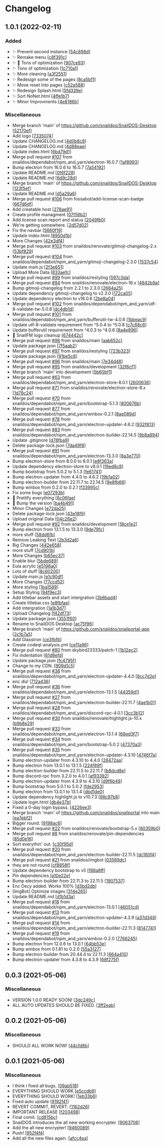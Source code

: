 # Changelog

<a name="1.0.1"></a>
## 1.0.1 (2022-02-11)

### Added

- ✨ Prevent second instance [[54c898d](https://github.com/snaildos/SnailDOS-Desktop/commit/54c898d52b0d1268eda22a6acd98e7e569ef353a)]
- ✨ Remake menu [[c8f391c](https://github.com/snaildos/SnailDOS-Desktop/commit/c8f391c9efcc192db6ac2f2754ff8160b651e688)]
- ✨ 🌈 Tons of optimization [[907ce93](https://github.com/snaildos/SnailDOS-Desktop/commit/907ce935590ee28cd489bc27cbc96d482b3c9e3d)]
- ✨ Tons of optimization [[1c710a1](https://github.com/snaildos/SnailDOS-Desktop/commit/1c710a1932c4b83b33fdf9ddd204f263904d782c)]
- ✨ More cleaning [[a3f2551](https://github.com/snaildos/SnailDOS-Desktop/commit/a3f2551af4f160dda427063143e5182409769214)]
- ✨ Redesign some of the pages [[8ca5bf1](https://github.com/snaildos/SnailDOS-Desktop/commit/8ca5bf1d1fcc228491b4762076d257946f3ca467)]
- ✨ Move reset into pages [[c52a588](https://github.com/snaildos/SnailDOS-Desktop/commit/c52a5881e805f0d56d4300d9c73842b8046fcfe5)]
- ✨ Redesign Splash.html [[5fd339e](https://github.com/snaildos/SnailDOS-Desktop/commit/5fd339e20a51145e29acd8c4d096eb0b3e7bd5d8)]
- ✨ Sort NoNet.html [[4ffe1b7](https://github.com/snaildos/SnailDOS-Desktop/commit/4ffe1b7545b28342790d93cf12de1789bbf1027e)]
- ✨ Minor Improvments [[4e8186b](https://github.com/snaildos/SnailDOS-Desktop/commit/4e8186b853e77f8348c564452bfdc036791accc5)]

### Miscellaneous

-  Merge branch &#x27;main&#x27; of https://github.com/snaildos/SnailDOS-Desktop [[52170ef](https://github.com/snaildos/SnailDOS-Desktop/commit/52170ef73dadf7983028c887bf465adbabb29b9c)]
-  Add logo [[7335074](https://github.com/snaildos/SnailDOS-Desktop/commit/73350744070333f4ecbb2f033e5f39c33ffba535)]
-  Update CHANGELOG.md [[4d0b8c8](https://github.com/snaildos/SnailDOS-Desktop/commit/4d0b8c8504ff199207c7a1eed96caf51a09dd3c0)]
-  Update CHANGELOG.md [[4d88eae](https://github.com/snaildos/SnailDOS-Desktop/commit/4d88eae8463c5d6f2d6e69359c22ae0ef19048fb)]
-  Update index.html [[6bd79d1](https://github.com/snaildos/SnailDOS-Desktop/commit/6bd79d1159fd75a9219a96f5a73c75becfd7fda7)]
-  Merge pull request [#107](https://github.com/snaildos/SnailDOS-Desktop/issues/107) from snaildos/dependabot/npm_and_yarn/electron-16.0.7 [[1af8993](https://github.com/snaildos/SnailDOS-Desktop/commit/1af8993b1d46cdbd98e0416a142fd510b9c4f266)]
-  Bump electron from 16.0.6 to 16.0.7 [[7a54192](https://github.com/snaildos/SnailDOS-Desktop/commit/7a54192d5ba4fcb8c7255ef1e8b5fb32c5742ee0)]
-  Update README.md [[0f6f228](https://github.com/snaildos/SnailDOS-Desktop/commit/0f6f2282bd3627f3e744973cbda308cc8fb7b7ae)]
-  Update README.md [[6d9c28d](https://github.com/snaildos/SnailDOS-Desktop/commit/6d9c28daaf914c656220b742d4f993aa65441e00)]
-  Merge branch &#x27;main&#x27; of https://github.com/snaildos/SnailDOS-Desktop [[123f5ef](https://github.com/snaildos/SnailDOS-Desktop/commit/123f5efd3b96a4e2fe596dd7bd12cc5da02f1af3)]
-  Update README.md [[d5a29a6](https://github.com/snaildos/SnailDOS-Desktop/commit/d5a29a690821cc024e7f311bd1191ba98b43ac1c)]
-  Merge pull request [#106](https://github.com/snaildos/SnailDOS-Desktop/issues/106) from fossabot/add-license-scan-badge [[667d6df](https://github.com/snaildos/SnailDOS-Desktop/commit/667d6df46e4d1f3957b7212a66e3351321a924fe)]
-  Add creatable host [[278ae91](https://github.com/snaildos/SnailDOS-Desktop/commit/278ae91067c618bb14c8e9934e38bcd56d22a368)]
-  Create profile managment [[07f56b2](https://github.com/snaildos/SnailDOS-Desktop/commit/07f56b27e28890bc6092ee62400268592003e20a)]
-  Add license scan report and status [[2049fb0](https://github.com/snaildos/SnailDOS-Desktop/commit/2049fb0aa990c864d7cc2ec36f1c3616a88430a2)]
-  We&#x27;re getting somewhere. [[2d57d02](https://github.com/snaildos/SnailDOS-Desktop/commit/2d57d02aca1d97c355adc54ab0099a4748a180a4)]
-  Fix the navbar [[5660f19](https://github.com/snaildos/SnailDOS-Desktop/commit/5660f19f20cf6fc5087001e14bd6a2546135102e)]
-  Update index.html [[8950d1b](https://github.com/snaildos/SnailDOS-Desktop/commit/8950d1b092a026da6e906a667b98272e2da653c2)]
-  More Changes [[42e3df4](https://github.com/snaildos/SnailDOS-Desktop/commit/42e3df4f31432561149e51c78b2a4c5afa9d6f37)]
-  Merge pull request [#103](https://github.com/snaildos/SnailDOS-Desktop/issues/103) from snaildos/renovate/gitmoji-changelog-2.x [[53bf829](https://github.com/snaildos/SnailDOS-Desktop/commit/53bf8296e05e011a7228a9bf27dd9d22fe80f94a)]
-  Merge pull request [#104](https://github.com/snaildos/SnailDOS-Desktop/issues/104) from snaildos/dependabot/npm_and_yarn/gitmoji-changelog-2.3.0 [[1537c54](https://github.com/snaildos/SnailDOS-Desktop/commit/1537c54fad7ef4a5b231da3c86df457942157af9)]
-  Update main.js [[2f3e651](https://github.com/snaildos/SnailDOS-Desktop/commit/2f3e65134122243a2e24ef436ace8c21143865a0)]
-  Upload More Data [[833aefc](https://github.com/snaildos/SnailDOS-Desktop/commit/833aefcd2299d6480a7853786e3277486b45a2f4)]
-  Merge pull request [#99](https://github.com/snaildos/SnailDOS-Desktop/issues/99) from snaildos/restyling [[597c3da](https://github.com/snaildos/SnailDOS-Desktop/commit/597c3da28306e3e77060996000e405e99cb84d43)]
-  Merge pull request [#94](https://github.com/snaildos/SnailDOS-Desktop/issues/94) from snaildos/renovate/electron-16.x [[4842b9a](https://github.com/snaildos/SnailDOS-Desktop/commit/4842b9a518f3b309a51f07a1113a4fcd85c91723)]
-  Bump gitmoji-changelog from 2.2.1 to 2.3.0 [[2664a25](https://github.com/snaildos/SnailDOS-Desktop/commit/2664a254775ebaf2da8deac758b64c8230719f88)]
-  Update dependency gitmoji-changelog to v2.3.0 [[172ca05](https://github.com/snaildos/SnailDOS-Desktop/commit/172ca053529fd366819d26c70c686ca88e10bc7e)]
-  Update dependency electron to v16.0.6 [[2be8a04](https://github.com/snaildos/SnailDOS-Desktop/commit/2be8a04bbefe93ed712146a28ee04dc90e3f5d1d)]
-  Merge pull request [#102](https://github.com/snaildos/SnailDOS-Desktop/issues/102) from snaildos/dependabot/npm_and_yarn/utf-8-validate-tw-5.0.8 [[dc4db1d](https://github.com/snaildos/SnailDOS-Desktop/commit/dc4db1d1dcf92b5609257655879319d81566686d)]
-  Merge pull request [#101](https://github.com/snaildos/SnailDOS-Desktop/issues/101) from snaildos/dependabot/npm_and_yarn/bufferutil-tw-4.0.6 [[1bbeac9](https://github.com/snaildos/SnailDOS-Desktop/commit/1bbeac90919cd5cf66d11596ba57070ac11eb3b8)]
-  Update utf-8-validate requirement from ^5.0.4 to ^5.0.8 [[c7c68c6](https://github.com/snaildos/SnailDOS-Desktop/commit/c7c68c63b2ea0fc9c0981f480e1e6b8eff3e9d16)]
-  Update bufferutil requirement from ^4.0.3 to ^4.0.6 [[8a4e896](https://github.com/snaildos/SnailDOS-Desktop/commit/8a4e896a3af2c538bd8ea81eb4b39d9d6e6ef3a7)]
- 🎇 SnailFM logo cleanup [[674442c](https://github.com/snaildos/SnailDOS-Desktop/commit/674442cea22afbe5291c613be939dac8d1d8ec28)]
-  Merge pull request [#98](https://github.com/snaildos/SnailDOS-Desktop/issues/98) from snaildos/main [[aab652c](https://github.com/snaildos/SnailDOS-Desktop/commit/aab652cbcbbf5f644ab1eb1f788c8658b965a5fd)]
-  Update package.json [[7f5aab2](https://github.com/snaildos/SnailDOS-Desktop/commit/7f5aab2ec867828a6d4ea3848259311dab56e0c5)]
-  Merge pull request [#97](https://github.com/snaildos/SnailDOS-Desktop/issues/97) from snaildos/restyling [[723b323](https://github.com/snaildos/SnailDOS-Desktop/commit/723b32343181ee144f18008cf2270108ccb1a9e8)]
-  Update package.json [[91be5c8](https://github.com/snaildos/SnailDOS-Desktop/commit/91be5c8d701e4bd9f8b495509e5120fdc4e23588)]
-  Merge pull request [#96](https://github.com/snaildos/SnailDOS-Desktop/issues/96) from snaildos/main [[7e34d48](https://github.com/snaildos/SnailDOS-Desktop/commit/7e34d488e822d788b9b6f382c5b5a86f968b4e68)]
-  Merge pull request [#95](https://github.com/snaildos/SnailDOS-Desktop/issues/95) from snaildos/development [[32f6cf1](https://github.com/snaildos/SnailDOS-Desktop/commit/32f6cf11569f02d63ae7e187c3a161bf66260f3d)]
-  Merge branch &#x27;main&#x27; into development [[5b60bf1](https://github.com/snaildos/SnailDOS-Desktop/commit/5b60bf1ed0a8216a9666d4e5dc1f6bbc89e426cf)]
-  Merge pull request [#63](https://github.com/snaildos/SnailDOS-Desktop/issues/63) from snaildos/dependabot/npm_and_yarn/electron-store-8.0.1 [[2600636](https://github.com/snaildos/SnailDOS-Desktop/commit/26006369a04bf1855e38305aed2885d4e73a5cd3)]
-  Merge pull request [#71](https://github.com/snaildos/SnailDOS-Desktop/issues/71) from snaildos/renovate/electron-store-8.x [[1d78c24](https://github.com/snaildos/SnailDOS-Desktop/commit/1d78c243b16cac1e97415d02038ba756f96bfb7e)]
-  Merge pull request [#70](https://github.com/snaildos/SnailDOS-Desktop/issues/70) from snaildos/dependabot/npm_and_yarn/bootstrap-5.1.3 [[800676b](https://github.com/snaildos/SnailDOS-Desktop/commit/800676b89972fad4f1faefd6828df7c5fcca43da)]
-  Merge pull request [#77](https://github.com/snaildos/SnailDOS-Desktop/issues/77) from snaildos/dependabot/npm_and_yarn/winbox-0.2.1 [[8ae089d](https://github.com/snaildos/SnailDOS-Desktop/commit/8ae089d75992f40b5319a04e0c9fe1fa47f42aa0)]
-  Merge pull request [#78](https://github.com/snaildos/SnailDOS-Desktop/issues/78) from snaildos/dependabot/npm_and_yarn/electron-updater-4.6.2 [[932f813](https://github.com/snaildos/SnailDOS-Desktop/commit/932f813b4ecb774103ed6ff567a854fe7290b58f)]
-  Merge pull request [#83](https://github.com/snaildos/SnailDOS-Desktop/issues/83) from snaildos/dependabot/npm_and_yarn/electron-builder-22.14.5 [[9b8a894](https://github.com/snaildos/SnailDOS-Desktop/commit/9b8a894407b24c1fee92a6addc4f849d9430b457)]
-  Update .gitignore [[d78fba9](https://github.com/snaildos/SnailDOS-Desktop/commit/d78fba9e45c81c05c37bc1c8a7c76e1305a667c7)]
-  Delete package-lock.json [[7da49f8](https://github.com/snaildos/SnailDOS-Desktop/commit/7da49f8be9261ecdbdf034a1a069a2fa997229c3)]
-  Merge pull request [#91](https://github.com/snaildos/SnailDOS-Desktop/issues/91) from snaildos/dependabot/npm_and_yarn/electron-13.3.0 [[8a3e770](https://github.com/snaildos/SnailDOS-Desktop/commit/8a3e770637919eaa0511426b57e87eed4191a1cb)]
-  Bump electron-store from 8.0.0 to 8.0.1 [[e8f363a](https://github.com/snaildos/SnailDOS-Desktop/commit/e8f363a3ef52fe75fe35161458e6bea0087a06fe)]
-  Update dependency electron-store to v8.0.1 [[f8ed8c8](https://github.com/snaildos/SnailDOS-Desktop/commit/f8ed8c8dfb52ee181354703e51c83a3e4e31c462)]
-  Bump bootstrap from 5.0.2 to 5.1.3 [[fe61741](https://github.com/snaildos/SnailDOS-Desktop/commit/fe617410447dc195c21a693477ddd2995bdb3fd4)]
-  Bump electron-updater from 4.4.0 to 4.6.2 [[19b1a02](https://github.com/snaildos/SnailDOS-Desktop/commit/19b1a022162bbed9351a8b296105bf78063c803e)]
-  Bump electron-builder from 22.11.7 to 22.14.5 [[9e8fb66](https://github.com/snaildos/SnailDOS-Desktop/commit/9e8fb66176525380b73711a46e1138d669a38a26)]
-  Bump winbox from 0.2.0 to 0.2.1 [[f33995c](https://github.com/snaildos/SnailDOS-Desktop/commit/f33995c1f52eb4f2746b0dbec8adac0edb3b14b1)]
-  Fix some bugs [[e07293b](https://github.com/snaildos/SnailDOS-Desktop/commit/e07293b66f7b98ce16169f8f44c0e7b8a0205dc3)]
- 🌈 Prettify everything [[6c06fae](https://github.com/snaildos/SnailDOS-Desktop/commit/6c06faec626ddc1ec672d2425ad5cb22f87703ba)]
- 🌟 Bump the version [[ba4b491](https://github.com/snaildos/SnailDOS-Desktop/commit/ba4b4916b3b5ffdf35b30ee7b7ce852d1e41fea5)]
-  Minor Changes [[e72da25](https://github.com/snaildos/SnailDOS-Desktop/commit/e72da2552d151ad3ab617cadec806afbf807da47)]
-  Delete package-lock.json [[43e18f9](https://github.com/snaildos/SnailDOS-Desktop/commit/43e18f96bcbf88ed75bb81f11e8fc606bba4fb93)]
-  Upload original Data [[04c26e2](https://github.com/snaildos/SnailDOS-Desktop/commit/04c26e227a686cf8b11f62162be6ce4b3a0b267b)]
-  Merge pull request [#92](https://github.com/snaildos/SnailDOS-Desktop/issues/92) from snaildos/development [[18ce1e2](https://github.com/snaildos/SnailDOS-Desktop/commit/18ce1e207463dfcb522e7bf599a6c32c773ef81a)]
-  Bump electron from 13.1.5 to 13.3.0 [[9de79fc](https://github.com/snaildos/SnailDOS-Desktop/commit/9de79fcb6f3407f36c89f11f65ecb2ba2d445ac8)]
-  more stuff [[58dd6fb](https://github.com/snaildos/SnailDOS-Desktop/commit/58dd6fbed944aab1e8d1aa8e3318b698a575b8b1)]
-  Remove Leaking Text [[2b3d2a6](https://github.com/snaildos/SnailDOS-Desktop/commit/2b3d2a62e9155c3b019acf9db43ab39ad5341668)]
-  Big Changes [[442e658](https://github.com/snaildos/SnailDOS-Desktop/commit/442e658f9669182fa57d95e598ecff9e84133c21)]
-  more stuff [[7cd901b](https://github.com/snaildos/SnailDOS-Desktop/commit/7cd901b40f7877ffa7c4a2112ccb36931880bc73)]
-  More Changes [[b65ec37](https://github.com/snaildos/SnailDOS-Desktop/commit/b65ec374020e74f0c79a3affd387275d270d6602)]
-  Enable blur [[5bde689](https://github.com/snaildos/SnailDOS-Desktop/commit/5bde689edf346ea5d2e100cd935a660b7675c81d)]
-  Eula acrylic [[e5196a0](https://github.com/snaildos/SnailDOS-Desktop/commit/e5196a0c7f92abf67775fd57273411bc7ef17077)]
-  Lots of stuff [[8c60200](https://github.com/snaildos/SnailDOS-Desktop/commit/8c602003726fa9966382e7be660e99a755bd0697)]
-  Update main.js [[e1c90df](https://github.com/snaildos/SnailDOS-Desktop/commit/e1c90dfa8c285d9a2efd3eb92cc68be9d8a2d60d)]
-  More Changes [[77ccd52](https://github.com/snaildos/SnailDOS-Desktop/commit/77ccd52603ff477c674f5bb2c99fb98a85536e74)]
-  More styling [[1ba1589](https://github.com/snaildos/SnailDOS-Desktop/commit/1ba15894fa19509bbbf0d013d1acd64cf6c49245)]
-  Setup Styling [[94f9ec3](https://github.com/snaildos/SnailDOS-Desktop/commit/94f9ec3cf390e13452e2a635f8421eb554f3c7c2)]
-  Add titlebar assets and start intergration [[3b6bad4](https://github.com/snaildos/SnailDOS-Desktop/commit/3b6bad4bf740e99734073d4cf825365142d6c620)]
-  Create titlebar.css [[e8fbfae](https://github.com/snaildos/SnailDOS-Desktop/commit/e8fbfae0ad7f4d42e0522c878cf4fbda61a6ed7d)]
-  Add intergration [[1a1b3d7](https://github.com/snaildos/SnailDOS-Desktop/commit/1a1b3d72eebfea940d6ded2c14cb9ea9d54e9864)]
-  Upload Changelog [[f42df73](https://github.com/snaildos/SnailDOS-Desktop/commit/f42df73542e206c931d2baa3b0242857e4f9cd64)]
-  Update package.json [[3551f60](https://github.com/snaildos/SnailDOS-Desktop/commit/3551f606008b956ddd5be916409aebc6d495e617)]
-  Rename to SnailDOS Desktop [[ac75f96](https://github.com/snaildos/SnailDOS-Desktop/commit/ac75f965536adae699ada179fe4154b27fd80810)]
-  Merge branch &#x27;main&#x27; of https://github.com/snaildos/snailportal-app [[2c1b7a5](https://github.com/snaildos/SnailDOS-Desktop/commit/2c1b7a56b8a4b80ba1b1f32910b0f873c5aa9626)]
-  Add Glasstron [[ce3fbfb](https://github.com/snaildos/SnailDOS-Desktop/commit/ce3fbfb1dddb7eca9ed2598be32623045eaf12a6)]
-  Create codeql-analysis.yml [[ce11a96](https://github.com/snaildos/SnailDOS-Desktop/commit/ce11a967b25f39297dff4586256d7ec1e6655be0)]
-  Merge pull request [#80](https://github.com/snaildos/SnailDOS-Desktop/issues/80) from skybird23333/patch-1 [[1b12ec2](https://github.com/snaildos/SnailDOS-Desktop/commit/1b12ec2309ce5e1f513125656be92b2452e19b0f)]
-  Fix indentation [[61d8efd](https://github.com/snaildos/SnailDOS-Desktop/commit/61d8efd05c6aef780fad4ca7a32302356899811d)]
-  Update package.json [[fc4795f](https://github.com/snaildos/SnailDOS-Desktop/commit/fc4795fc3615298d4c8c9bda57b197e2b16f5472)]
-  Change to my CDN. [[909d1c5](https://github.com/snaildos/SnailDOS-Desktop/commit/909d1c55472ae99dbc6b08a3030e861ae0823a87)]
-  Merge pull request [#38](https://github.com/snaildos/SnailDOS-Desktop/issues/38) from snaildos/dependabot/npm_and_yarn/electron-updater-4.4.0 [[8cc7d2e](https://github.com/snaildos/SnailDOS-Desktop/commit/8cc7d2e5e78592c981a1c466936a8560c72ebc2a)]
-  enc dis! [[712a436](https://github.com/snaildos/SnailDOS-Desktop/commit/712a43629254e8d9a9e51e36c2e0096088dbd893)]
-  Merge pull request [#36](https://github.com/snaildos/SnailDOS-Desktop/issues/36) from snaildos/dependabot/npm_and_yarn/electron-13.1.5 [[44359d1](https://github.com/snaildos/SnailDOS-Desktop/commit/44359d1cae67625f186b122e17ad26079bc8ae72)]
-  Merge pull request [#27](https://github.com/snaildos/SnailDOS-Desktop/issues/27) from snaildos/dependabot/npm_and_yarn/electron-builder-22.11.7 [[4ae1b01](https://github.com/snaildos/SnailDOS-Desktop/commit/4ae1b01037fc43061128a29b0d8c7a276a38f6cf)]
-  Merge pull request [#28](https://github.com/snaildos/SnailDOS-Desktop/issues/28) from snaildos/dependabot/npm_and_yarn/discord-rpc-4.0.1 [[3cc3b12](https://github.com/snaildos/SnailDOS-Desktop/commit/3cc3b12dc0eb46612ffb7fb16441285be2eca9bb)]
-  Merge pull request [#30](https://github.com/snaildos/SnailDOS-Desktop/issues/30) from snaildos/renovate/highlight.js-10.x [[b9b8e29](https://github.com/snaildos/SnailDOS-Desktop/commit/b9b8e29eeef6a2e11e7746337701a714d024ae8b)]
-  Merge pull request [#33](https://github.com/snaildos/SnailDOS-Desktop/issues/33) from snaildos/dependabot/npm_and_yarn/electron-13.1.4 [[68ed3f7](https://github.com/snaildos/SnailDOS-Desktop/commit/68ed3f7cab5f676321284ba93b372ebed5f0741f)]
-  Merge pull request [#34](https://github.com/snaildos/SnailDOS-Desktop/issues/34) from snaildos/dependabot/npm_and_yarn/bootstrap-5.0.2 [[47370a3](https://github.com/snaildos/SnailDOS-Desktop/commit/47370a392067f6db86b9843205e028c07dee936a)]
-  Merge pull request [#35](https://github.com/snaildos/SnailDOS-Desktop/issues/35) from snaildos/dependabot/npm_and_yarn/electron-updater-4.3.10 [[4746f7a](https://github.com/snaildos/SnailDOS-Desktop/commit/4746f7a2a75b70c21d2aabeb70b6caf38da02dd1)]
-  Bump electron-updater from 4.3.10 to 4.4.0 [[28472aa](https://github.com/snaildos/SnailDOS-Desktop/commit/28472aa3091efef4fdae81ccd767c0244304f526)]
-  Bump electron from 13.0.1 to 13.1.5 [[224f89f](https://github.com/snaildos/SnailDOS-Desktop/commit/224f89f39d6d2c3bc0a87292c1ddc466edd4fc04)]
-  Bump electron-builder from 22.11.5 to 22.11.7 [[b8dcd8e](https://github.com/snaildos/SnailDOS-Desktop/commit/b8dcd8ee28e0499bd34eec8b69def95bdde21aff)]
-  Bump discord-rpc from 3.2.0 to 4.0.1 [[af93392](https://github.com/snaildos/SnailDOS-Desktop/commit/af933920ad5be0558c2549e792bd5d303c5cba0b)]
-  Bump electron-updater from 4.3.9 to 4.3.10 [[d9f6b49](https://github.com/snaildos/SnailDOS-Desktop/commit/d9f6b49c2e6ffac08bdd77df96cd8b818f3b1205)]
-  Bump bootstrap from 5.0.1 to 5.0.2 [[fde2953](https://github.com/snaildos/SnailDOS-Desktop/commit/fde295337fad71569d0a104151bdd11c0cd5c1ad)]
-  Bump electron from 13.0.1 to 13.1.4 [[dbd1de0](https://github.com/snaildos/SnailDOS-Desktop/commit/dbd1de04d4d83c000c20d5a1d48caf755c499ff3)]
-  Update dependency highlight.js to v10.7.3 [[98c97b8](https://github.com/snaildos/SnailDOS-Desktop/commit/98c97b8fdb4ee5b77c5e98b8aadf227aca03158b)]
-  Update login.html [[db4e37b](https://github.com/snaildos/SnailDOS-Desktop/commit/db4e37becf5cc1a73ca421b83f92af7d1a41ee02)]
-  Fixed a 0-day login bypass. [[4226ee3](https://github.com/snaildos/SnailDOS-Desktop/commit/4226ee3e064d217a267b78460b1db2ef6e461cd4)]
-  Merge branch &#x27;main&#x27; of https://github.com/snaildos/snailportal into main [[ea7ebf2](https://github.com/snaildos/SnailDOS-Desktop/commit/ea7ebf2e35831a0f288afac65b72de28ee63705d)]
-  Bigger round. [[9198ac6](https://github.com/snaildos/SnailDOS-Desktop/commit/9198ac6b1d7dc53c0362066d212b7aacc4ded314)]
-  Merge pull request [#22](https://github.com/snaildos/SnailDOS-Desktop/issues/22) from snaildos/renovate/bootstrap-5.x [[80359b0](https://github.com/snaildos/SnailDOS-Desktop/commit/80359b019a74ac8417e035ffc96958d730ac9d84)]
-  Merge pull request [#8](https://github.com/snaildos/SnailDOS-Desktop/issues/8) from snaildos/renovate/pin-dependencies [[85d0e16](https://github.com/snaildos/SnailDOS-Desktop/commit/85d0e162b134390b2219b4d4e19af323594f9f91)]
-  Sort everythin&#x27; out. [[c30f95d](https://github.com/snaildos/SnailDOS-Desktop/commit/c30f95debc860b5c9a6a751fe8561675fe5c707a)]
-  Merge pull request [#20](https://github.com/snaildos/SnailDOS-Desktop/issues/20) from snaildos/dependabot/npm_and_yarn/electron-builder-22.11.5 [[dc180f4](https://github.com/snaildos/SnailDOS-Desktop/commit/dc180f49cf66a9d571f56ca147f9bdbc60dc9186)]
-  Merge pull request [#21](https://github.com/snaildos/SnailDOS-Desktop/issues/21) from snaildos/imgbot [[03569dc](https://github.com/snaildos/SnailDOS-Desktop/commit/03569dcd323224c01d9927240c69c3d566d07d9f)]
-  they are not round [[cf8858f](https://github.com/snaildos/SnailDOS-Desktop/commit/cf8858f64424603d14a2981c41953b2573309b16)]
-  Update dependency bootstrap to v5 [[f88a8ff](https://github.com/snaildos/SnailDOS-Desktop/commit/f88a8ff97386ed2f864fc5f69a7105ab76627a7a)]
-  Pin dependencies [[a10e22e](https://github.com/snaildos/SnailDOS-Desktop/commit/a10e22ecdf992bead4e2b7b806750f1a1a414ed7)]
-  Bump electron-builder from 22.11.3 to 22.11.5 [[1907537](https://github.com/snaildos/SnailDOS-Desktop/commit/1907537da1161a8ace945f60b9f5154cd24226fc)]
-  Enc Decy added. Works 100% [[d3bd2db](https://github.com/snaildos/SnailDOS-Desktop/commit/d3bd2dbed67c34724ea09cfd6b2a5f9ae9f718a0)]
-  [ImgBot] Optimize images [[314e265](https://github.com/snaildos/SnailDOS-Desktop/commit/314e265f5f6f2177f6e953cf03f5d0db44d1c80e)]
-  Update README.md [[d1b1d3a](https://github.com/snaildos/SnailDOS-Desktop/commit/d1b1d3a1ff24244594ebfee94962dd448159bc04)]
-  Merge pull request [#18](https://github.com/snaildos/SnailDOS-Desktop/issues/18) from snaildos/dependabot/npm_and_yarn/electron-13.0.1 [[46051cd](https://github.com/snaildos/SnailDOS-Desktop/commit/46051cdefaa6ba55705c76bf0c87a9cf4be8ea0e)]
-  Merge pull request [#13](https://github.com/snaildos/SnailDOS-Desktop/issues/13) from snaildos/dependabot/npm_and_yarn/electron-updater-4.3.9 [[a37d348](https://github.com/snaildos/SnailDOS-Desktop/commit/a37d348b442c9945ae394c980d753d014566f222)]
-  Merge pull request [#14](https://github.com/snaildos/SnailDOS-Desktop/issues/14) from snaildos/dependabot/npm_and_yarn/electron-builder-22.11.3 [[8147741](https://github.com/snaildos/SnailDOS-Desktop/commit/8147741601588bc9bf52e58a18531769e866c7f4)]
-  Merge pull request [#19](https://github.com/snaildos/SnailDOS-Desktop/issues/19) from snaildos/dependabot/npm_and_yarn/winbox-0.2.0 [[7766245](https://github.com/snaildos/SnailDOS-Desktop/commit/77662450b0a0d29b1fb5fd69ea10b8385161d448)]
-  Bump electron from 12.0.6 to 13.0.1 [[64bb53e](https://github.com/snaildos/SnailDOS-Desktop/commit/64bb53e75879633b878496219c3435b9974eec05)]
-  Bump winbox from 0.1.81 to 0.2.0 [[55a3127](https://github.com/snaildos/SnailDOS-Desktop/commit/55a3127edd999a0a0977d1d520d675c5b43925ea)]
-  Bump electron-builder from 20.44.4 to 22.11.3 [[664a410](https://github.com/snaildos/SnailDOS-Desktop/commit/664a4101c0523722671d3f5ef31de931243d3c1a)]
-  Bump electron-updater from 4.3.8 to 4.3.9 [[68f275f](https://github.com/snaildos/SnailDOS-Desktop/commit/68f275f1958c1428c381d6ed37493684aaf0cfe9)]


<a name="0.0.3"></a>
## 0.0.3 (2021-05-06)

### Miscellaneous

-  VERSION 1.0.0 READY SOON! [[3dc249c](https://github.com/snaildos/SnailDOS-Desktop/commit/3dc249c1bc7e82beb29cb5108697f729b2a132d4)]
-  ALL AUTO UPDATES SHOULD BE FIXED. [[3ff2eab](https://github.com/snaildos/SnailDOS-Desktop/commit/3ff2eab957e0bdd602dc7b64cbf53993a257b8f5)]


<a name="0.0.2"></a>
## 0.0.2 (2021-05-06)

### Miscellaneous

-  SHOULD ALL WORK NOW! [[44cfd8b](https://github.com/snaildos/SnailDOS-Desktop/commit/44cfd8b96f9b55b31c732e7781b78f8266280e5a)]


<a name="0.0.1"></a>
## 0.0.1 (2021-05-06)

### Miscellaneous

-  I think i fixed all bugs, [[09ab518](https://github.com/snaildos/SnailDOS-Desktop/commit/09ab518559e5395cefbc29d181c2c61be5df3a3e)]
-  EVERYTHING SHOULD WORK [[e5ccdb9](https://github.com/snaildos/SnailDOS-Desktop/commit/e5ccdb980366ca94af4f0506093185bbe83b88b3)]
-  EVERYTHING SHOULD WORK! [[1eb33b6](https://github.com/snaildos/SnailDOS-Desktop/commit/1eb33b644aeaf56214d431f6e657ee081e371452)]
-  Fixed auto update [[9192f41](https://github.com/snaildos/SnailDOS-Desktop/commit/9192f41bc8ca384ae7c4fbf4b1748e191538b425)]
-  REVERT COMMIT, REVERT. [[1162d26](https://github.com/snaildos/SnailDOS-Desktop/commit/1162d26a0c71c28d326c58056c6ead55fb200a2c)]
-  IMPORTANT RELEASE [[f203498](https://github.com/snaildos/SnailDOS-Desktop/commit/f2034985b45780d451be6ec6902ceb6eefc0999d)]
-  Final comit. [[cd815bc](https://github.com/snaildos/SnailDOS-Desktop/commit/cd815bc09793d929c9d02231d1b86d3d0965e983)]
-  SnailDOS introduces the all new working encrypter. [[9063706](https://github.com/snaildos/SnailDOS-Desktop/commit/90637062b463fbba0ec81fc734fef5e335a79cac)]
-  Add the all new encrypter! [[9460089](https://github.com/snaildos/SnailDOS-Desktop/commit/9460089b5a99083c252d181a2475b430999a6f7b)]
-  Push! [[952f4f4](https://github.com/snaildos/SnailDOS-Desktop/commit/952f4f461707dc59076b1fc253353934890153e5)]
-  Add all the new files again. [[afcc4ea](https://github.com/snaildos/SnailDOS-Desktop/commit/afcc4ea3a60890e130e2957fd97e744e47369367)]


